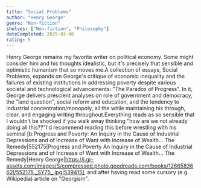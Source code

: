```yaml
---
title: "Social Problems"
author: "Henry George"
genre: "Non-fiction"
shelves: ["Non-fiction", "Philosophy"]
dateCompleted: 2025-03-06
rating: 5
---
```


Henry George remains my favorite writer on political economy. Some might consider him and his thoughts idealistic, but it's precisely that sensible and optimistic humanism that so moves me.A collection of essays, Social Problems, expands on George's critique of economic inequality and the failures of existing institutions in addressing poverty despite various societal and technological advancements: "The Paradox of Progress". In it, George delivers prescient analyses on role of government and democracy, the "land question", social reform and education, and the tendency to industrial concentration/monopoly, all the while maintaining his through, clear, and engaging writing throughout.Everything reads as so sensible that I wouldn't be shocked if you walk away thinking "how are we not already doing all this??"I'd recommend reading this before wrestling with his seminal [b:Progress and Poverty: An Inquiry in the Cause of Industrial Depressions and of Increase of Want with Increase of Wealth... The Remedy|552175|Progress and Poverty An Inquiry in the Cause of Industrial Depressions and of Increase of Want with Increase of Wealth... The Remedy|Henry George|https://i.gr-assets.com/images/S/compressed.photo.goodreads.com/books/1266583662l/552175._SY75_.jpg|539415], and after having read some cursory (e.g. Wikipedia) article on "Georgism".
